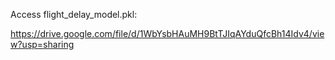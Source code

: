 Access flight_delay_model.pkl:

https://drive.google.com/file/d/1WbYsbHAuMH9BtTJIqAYduQfcBh14Idv4/view?usp=sharing 

